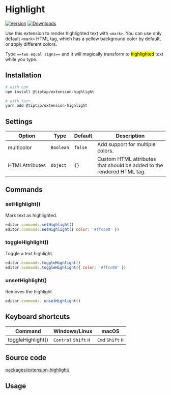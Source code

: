 # Highlight
[![Version](https://img.shields.io/npm/v/@tiptap/extension-highlight.svg?label=version)](https://www.npmjs.com/package/@tiptap/extension-highlight)
[![Downloads](https://img.shields.io/npm/dm/@tiptap/extension-highlight.svg)](https://npmcharts.com/compare/@tiptap/extension-highlight?minimal=true)

Use this extension to render highlighted text with `<mark>`. You can use only default `<mark>` HTML tag, which has a yellow background color by default, or apply different colors.

Type `==two equal signs==` and it will magically transform to <mark>highlighted</mark> text while you type.

## Installation
```bash
# with npm
npm install @tiptap/extension-highlight

# with Yarn
yarn add @tiptap/extension-highlight
```

## Settings
| Option         | Type      | Default | Description                                                           |
| -------------- | --------- | ------- | --------------------------------------------------------------------- |
| multicolor     | `Boolean` | `false` | Add support for multiple colors.                                      |
| HTMLAttributes | `Object`  | `{}`    | Custom HTML attributes that should be added to the rendered HTML tag. |

## Commands

### setHighlight()
Mark text as highlighted.

```js
editor.commands.setHighlight()
editor.commands.setHighlight({ color: '#ffcc00' })
```

### toggleHighlight()
Toggle a text highlight.

```js
editor.commands.toggleHighlight()
editor.commands.toggleHighlight({ color: '#ffcc00' })
```

### unsetHighlight()
 Removes the highlight.

```js
editor.commands. unsetHighlight()
```


## Keyboard shortcuts
| Command           | Windows/Linux                   | macOS                       |
| ----------------- | ------------------------------- | --------------------------- |
| toggleHighlight() | `Control`&nbsp;`Shift`&nbsp;`H` | `Cmd`&nbsp;`Shift`&nbsp;`H` |

## Source code
[packages/extension-highlight/](https://github.com/ueberdosis/tiptap/blob/main/packages/extension-highlight/)

## Usage
<tiptap-demo name="Marks/Highlight"></tiptap-demo>
